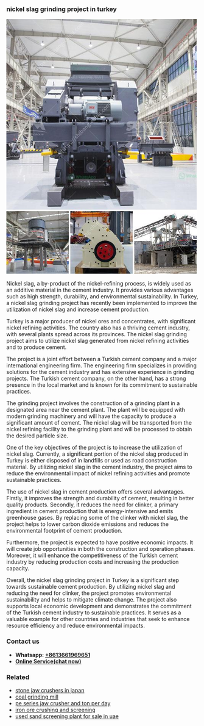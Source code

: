 <h3>nickel slag grinding project in turkey</h3><img src='1706753953.jpg' alt=''><p>Nickel slag, a by-product of the nickel-refining process, is widely used as an additive material in the cement industry. It provides various advantages such as high strength, durability, and environmental sustainability. In Turkey, a nickel slag grinding project has recently been implemented to improve the utilization of nickel slag and increase cement production.</p><p>Turkey is a major producer of nickel ores and concentrates, with significant nickel refining activities. The country also has a thriving cement industry, with several plants spread across its provinces. The nickel slag grinding project aims to utilize nickel slag generated from nickel refining activities and to produce cement.</p><p>The project is a joint effort between a Turkish cement company and a major international engineering firm. The engineering firm specializes in providing solutions for the cement industry and has extensive experience in grinding projects. The Turkish cement company, on the other hand, has a strong presence in the local market and is known for its commitment to sustainable practices.</p><p>The grinding project involves the construction of a grinding plant in a designated area near the cement plant. The plant will be equipped with modern grinding machinery and will have the capacity to produce a significant amount of cement. The nickel slag will be transported from the nickel refining facility to the grinding plant and will be processed to obtain the desired particle size.</p><p>One of the key objectives of the project is to increase the utilization of nickel slag. Currently, a significant portion of the nickel slag produced in Turkey is either disposed of in landfills or used as road construction material. By utilizing nickel slag in the cement industry, the project aims to reduce the environmental impact of nickel refining activities and promote sustainable practices.</p><p>The use of nickel slag in cement production offers several advantages. Firstly, it improves the strength and durability of cement, resulting in better quality products. Secondly, it reduces the need for clinker, a primary ingredient in cement production that is energy-intensive and emits greenhouse gases. By replacing some of the clinker with nickel slag, the project helps to lower carbon dioxide emissions and reduces the environmental footprint of cement production.</p><p>Furthermore, the project is expected to have positive economic impacts. It will create job opportunities in both the construction and operation phases. Moreover, it will enhance the competitiveness of the Turkish cement industry by reducing production costs and increasing the production capacity.</p><p>Overall, the nickel slag grinding project in Turkey is a significant step towards sustainable cement production. By utilizing nickel slag and reducing the need for clinker, the project promotes environmental sustainability and helps to mitigate climate change. The project also supports local economic development and demonstrates the commitment of the Turkish cement industry to sustainable practices. It serves as a valuable example for other countries and industries that seek to enhance resource efficiency and reduce environmental impacts.</p><h3>Contact us</h3><ul><li><strong>Whatsapp:&nbsp;<a href="https://wa.me/8613661969651">+8613661969651</a></strong></li><li><a href="https://swt.shibang-china.com/?git&amp;zhl&amp;nickel slag grinding project in turkey"><strong>Online Service(chat now)</strong></a></li></ul><h3>Related</h3><ul><li><a href='stone jaw crushers in japan.md'>stone jaw crushers in japan</a></li><li><a href='coal grinding mill.md'>coal grinding mill</a></li><li><a href='pe series jaw crusher and ton per day.md'>pe series jaw crusher and ton per day</a></li><li><a href='iron ore crushing and screening.md'>iron ore crushing and screening</a></li><li><a href='used sand screening plant for sale in uae.md'>used sand screening plant for sale in uae</a></li></ul>